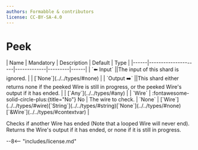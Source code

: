 ```yaml
---
authors: Formabble & contributors
license: CC-BY-SA-4.0
---
```



# Peek

<div class="sh-parameters" markdown="1">
| Name | Mandatory | Description | Default | Type |
|------|---------------------|-------------|---------|------|
| `⬅️ Input` ||The input of this shard is ignored. | | [`None`](../../types/#none) |
| `Output ➡️` ||This shard either returns none if the peeked Wire is still in progress, or the peeked Wire's output if it has ended. | | [`Any`](../../types/#any) |
| `Wire` | :fontawesome-solid-circle-plus:{title="No"} No  | The wire to check. | `None` | [`Wire`](../../types/#wire)[`String`](../../types/#string)[`None`](../../types/#none)[`&Wire`](../../types/#contextvar) |

</div>

Checks if another Wire has ended (Note that a looped Wire will never end). Returns the Wire's output if it has ended, or none if it is still in progress.

--8<-- "includes/license.md"

